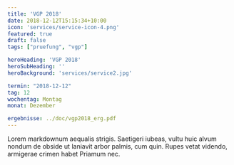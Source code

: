 ```yaml
---
title: 'VGP 2018'
date: 2018-12-12T15:15:34+10:00
icon: 'services/service-icon-4.png'
featured: true
draft: false
tags: ["pruefung", "vgp"]

heroHeading: 'VGP 2018'
heroSubHeading: ''
heroBackground: 'services/service2.jpg'

termin: "2018-12-12"
tag: 12
wochentag: Montag
monat: Dezember

ergebnisse: ../doc/vgp2018_erg.pdf
---
```


Lorem markdownum aequalis strigis. Saetigeri iubeas, vultu huic alvum nondum
de obside ut laniavit arbor palmis, cum quin. Rupes vetat videndo, armigerae
crimen habet Priamum nec.

